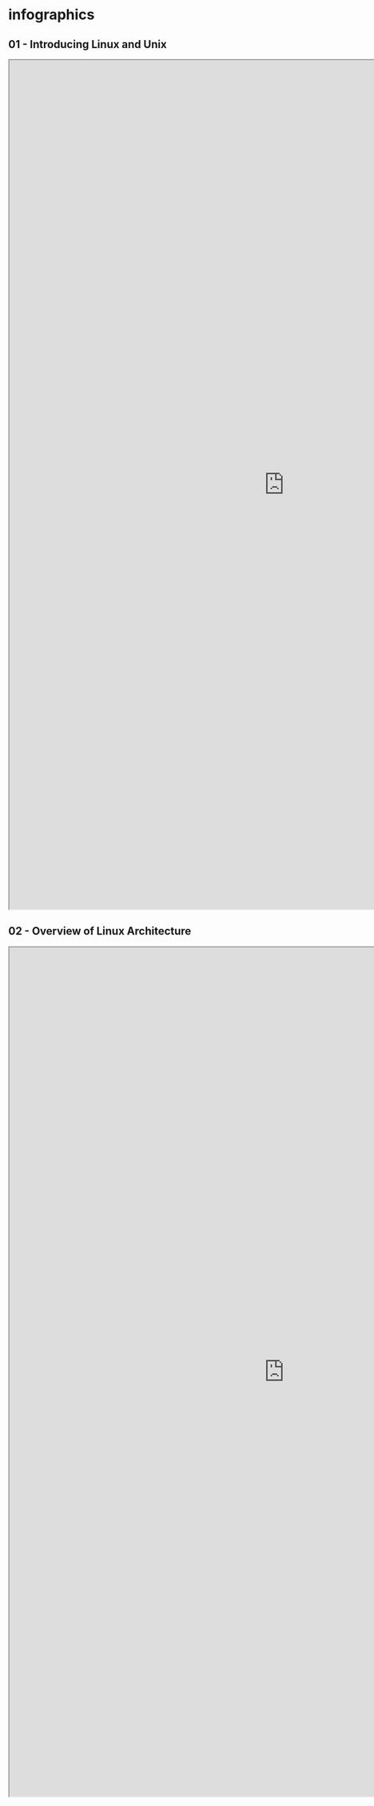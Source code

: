 # infographics

## 01 - Introducing Linux and Unix
<iframe src="https://jucajata.github.io/infographics/01_Introducing_Linux_and_Unix.drawio.svg" width="1099" height="1698"></iframe>

## 02 - Overview of Linux Architecture
<iframe src="https://jucajata.github.io/infographics/02_Overview_of_Linux_Architecture.drawio.svg" width="1099" height="1698"></iframe>
